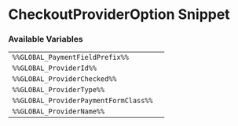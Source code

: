 # CheckoutProviderOption Snippet

### Available Variables
|||
|---|---|
| `%%GLOBAL_PaymentFieldPrefix%%` |
| `%%GLOBAL_ProviderId%%` |
| `%%GLOBAL_ProviderChecked%%` |
| `%%GLOBAL_ProviderType%%` |
| `%%GLOBAL_ProviderPaymentFormClass%%` |
| `%%GLOBAL_ProviderName%%` |
